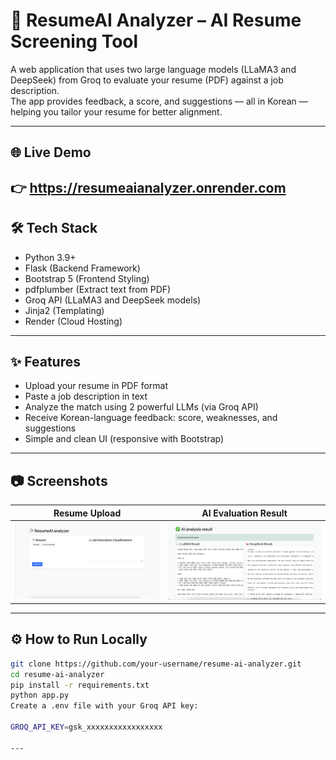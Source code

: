 # 📄 ResumeAI Analyzer – AI Resume Screening Tool

A web application that uses two large language models (LLaMA3 and DeepSeek) from Groq to evaluate your resume (PDF) against a job description.  
The app provides feedback, a score, and suggestions — all in Korean — helping you tailor your resume for better alignment.

---

## 🌐 Live Demo

👉 https://resumeaianalyzer.onrender.com
---

## 🛠 Tech Stack

- Python 3.9+
- Flask (Backend Framework)
- Bootstrap 5 (Frontend Styling)
- pdfplumber (Extract text from PDF)
- Groq API (LLaMA3 and DeepSeek models)
- Jinja2 (Templating)
- Render (Cloud Hosting)

---

## ✨ Features

- Upload your resume in PDF format
- Paste a job description in text
- Analyze the match using 2 powerful LLMs (via Groq API)
- Receive Korean-language feedback: score, weaknesses, and suggestions
- Simple and clean UI (responsive with Bootstrap)

---

## 📷 Screenshots

| Resume Upload | AI Evaluation Result |
|---------------|----------------------|
| ![form](assets/upload.png) | ![result](assets/result.png) |

---
## ⚙️ How to Run Locally

```bash
git clone https://github.com/your-username/resume-ai-analyzer.git
cd resume-ai-analyzer
pip install -r requirements.txt
python app.py
Create a .env file with your Groq API key:

GROQ_API_KEY=gsk_xxxxxxxxxxxxxxxxx

---
